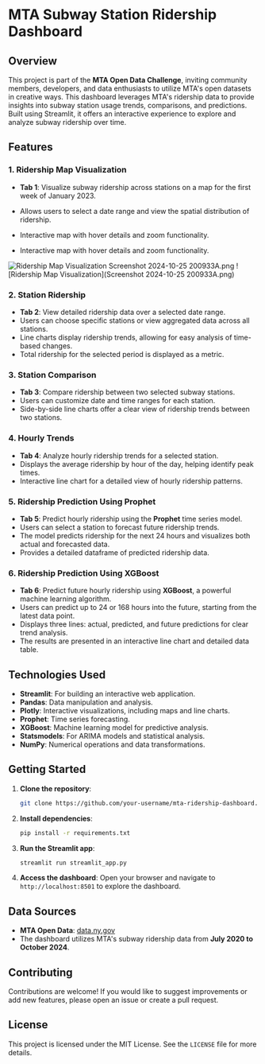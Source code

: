 

# MTA Subway Station Ridership Dashboard

## Overview

This project is part of the **MTA Open Data Challenge**, inviting community members, developers, and data enthusiasts to utilize MTA's open datasets in creative ways. This dashboard leverages MTA's ridership data to provide insights into subway station usage trends, comparisons, and predictions. Built using Streamlit, it offers an interactive experience to explore and analyze subway ridership over time.

## Features

### 1. Ridership Map Visualization
- **Tab 1**: Visualize subway ridership across stations on a map for the first week of January 2023.
- Allows users to select a date range and view the spatial distribution of ridership.
- Interactive map with hover details and zoom functionality.


- Interactive map with hover details and zoom functionality.

![Ridership Map Visualization](Screenshot_2024-10-25_200933A.png)
Screenshot 2024-10-25 200933A.png
![Ridership Map Visualization](Screenshot 2024-10-25 200933A.png)

### 2. Station Ridership
- **Tab 2**: View detailed ridership data over a selected date range.
- Users can choose specific stations or view aggregated data across all stations.
- Line charts display ridership trends, allowing for easy analysis of time-based changes.
- Total ridership for the selected period is displayed as a metric.

### 3. Station Comparison
- **Tab 3**: Compare ridership between two selected subway stations.
- Users can customize date and time ranges for each station.
- Side-by-side line charts offer a clear view of ridership trends between two stations.

### 4. Hourly Trends
- **Tab 4**: Analyze hourly ridership trends for a selected station.
- Displays the average ridership by hour of the day, helping identify peak times.
- Interactive line chart for a detailed view of hourly ridership patterns.

### 5. Ridership Prediction Using Prophet
- **Tab 5**: Predict hourly ridership using the **Prophet** time series model.
- Users can select a station to forecast future ridership trends.
- The model predicts ridership for the next 24 hours and visualizes both actual and forecasted data.
- Provides a detailed dataframe of predicted ridership data.

### 6. Ridership Prediction Using XGBoost
- **Tab 6**: Predict future hourly ridership using **XGBoost**, a powerful machine learning algorithm.
- Users can predict up to 24 or 168 hours into the future, starting from the latest data point.
- Displays three lines: actual, predicted, and future predictions for clear trend analysis.
- The results are presented in an interactive line chart and detailed data table.

## Technologies Used
- **Streamlit**: For building an interactive web application.
- **Pandas**: Data manipulation and analysis.
- **Plotly**: Interactive visualizations, including maps and line charts.
- **Prophet**: Time series forecasting.
- **XGBoost**: Machine learning model for predictive analysis.
- **Statsmodels**: For ARIMA models and statistical analysis.
- **NumPy**: Numerical operations and data transformations.

## Getting Started

1. **Clone the repository**:
   ```bash
   git clone https://github.com/your-username/mta-ridership-dashboard.git
   ```
2. **Install dependencies**:
   ```bash
   pip install -r requirements.txt
   ```
3. **Run the Streamlit app**:
   ```bash
   streamlit run streamlit_app.py
   ```

4. **Access the dashboard**:
   Open your browser and navigate to `http://localhost:8501` to explore the dashboard.

## Data Sources

- **MTA Open Data**: [data.ny.gov](https://data.ny.gov)
- The dashboard utilizes MTA's subway ridership data from **July 2020 to October 2024**.

## Contributing

Contributions are welcome! If you would like to suggest improvements or add new features, please open an issue or create a pull request.

## License

This project is licensed under the MIT License. See the `LICENSE` file for more details.

